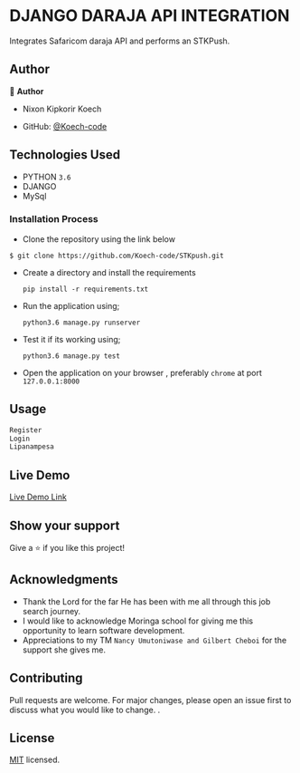 # DJANGO DARAJA API INTEGRATION

Integrates Safaricom daraja API and performs an STKPush.

## Author

👤 **Author**
- Nixon Kipkorir Koech

- GitHub: [@Koech-code](https://github.com/Koech-code)

## Technologies Used

- PYTHON `3.6`
- DJANGO
- MySql

### Installation Process

- Clone the repository using the link below

```
$ git clone https://github.com/Koech-code/STKpush.git

```

- Create a directory and install the requirements

  ```
  pip install -r requirements.txt
  ```
- Run the application using;
  ```
  python3.6 manage.py runserver
  ```
- Test it if its working using;
  ```
  python3.6 manage.py test
  ```
- Open the application on your browser , preferably `chrome` at port `127.0.0.1:8000`


## Usage

```python
Register 
Login 
Lipanampesa

```

## Live Demo

[Live Demo Link]( https://documenter.getpostman.com/view/23533434/2s93CLstja)

## Show your support

Give a ⭐️ if you like this project!

## Acknowledgments

- Thank the Lord for the far He has been with me all through this job search journey.
- I would like to acknowledge Moringa school for giving me this opportunity to learn software development.
- Appreciations to  my TM `Nancy Umutoniwase and Gilbert Cheboi` for the support she gives me.

## Contributing

Pull requests are welcome. For major changes, please open an issue first
to discuss what you would like to change.
.

## License

[MIT](LICENSE.md) licensed.